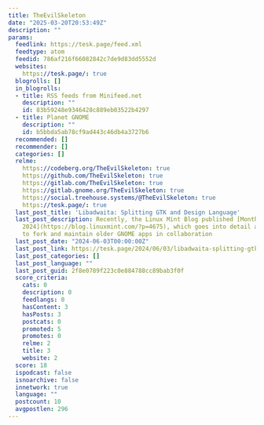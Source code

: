 ```yaml
---
title: TheEvilSkeleton
date: "2025-03-20T20:53:49Z"
description: ""
params:
  feedlink: https://tesk.page/feed.xml
  feedtype: atom
  feedid: 786af216f66082842c7de9d83dd5552d
  websites:
    https://tesk.page/: true
  blogrolls: []
  in_blogrolls:
  - title: RSS feeds from Minifeed.net
    description: ""
    id: 83b59248e9346428c889eb03522b4297
  - title: Planet GNOME
    description: ""
    id: b5bbda5ab78cf9ad443c46db4a3727b6
  recommended: []
  recommender: []
  categories: []
  relme:
    https://codeberg.org/TheEvilSkeleton: true
    https://github.com/TheEvilSkeleton: true
    https://gitlab.com/TheEvilSkeleton: true
    https://gitlab.gnome.org/TheEvilSkeleton: true
    https://social.treehouse.systems/@TheEvilSkeleton: true
    https://tesk.page/: true
  last_post_title: 'Libadwaita: Splitting GTK and Design Language'
  last_post_description: Recently, the Linux Mint Blog published [Monthly News – April
    2024](https://blog.linuxmint.com/?p=4675), which goes into detail about wanting
    to fork and maintain older GNOME apps in collaboration
  last_post_date: "2024-06-03T00:00:00Z"
  last_post_link: https://tesk.page/2024/06/03/libadwaita-splitting-gtk-and-design-language/
  last_post_categories: []
  last_post_language: ""
  last_post_guid: 2f8e0789f223c0e884788cc89bab3f0f
  score_criteria:
    cats: 0
    description: 0
    feedlangs: 0
    hasContent: 3
    hasPosts: 3
    postcats: 0
    promoted: 5
    promotes: 0
    relme: 2
    title: 3
    website: 2
  score: 18
  ispodcast: false
  isnoarchive: false
  innetwork: true
  language: ""
  postcount: 10
  avgpostlen: 296
---
```

